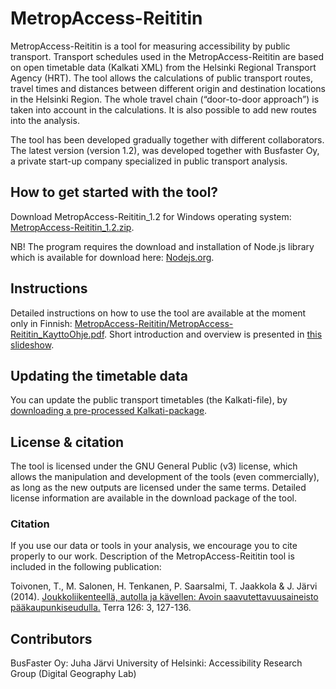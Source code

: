 # MetropAccess-Reititin

MetropAccess-Reititin is a tool for measuring accessibility by public transport. Transport schedules used in the MetropAccess-Reititin are based on open timetable data (Kalkati XML) from the Helsinki Regional Transport Agency (HRT). The tool allows the calculations of public transport routes, travel times and distances between different origin and destination locations in the Helsinki Region. The whole travel chain (“door-to-door approach”) is taken into account in the calculations. It is also possible to add new routes into the analysis.

The tool has been developed gradually together with different collaborators. The latest version (version 1.2), was developed together with Busfaster Oy, a private start-up company specialized in public transport analysis.

## How to get started with the tool?

Download MetropAccess-Reititin_1.2 for Windows operating system: [MetropAccess-Reititin_1.2.zip](http://www.helsinki.fi/science/accessibility/tools/MetropAccess-Reititin/MetropAccess-Reititin_1.2.zip).

NB! The program requires the download and installation of Node.js library which is available for download here: [Nodejs.org](https://nodejs.org/en/).

## Instructions

Detailed instructions on how to use the tool are available at the moment only in Finnish: [MetropAccess-Reititin/MetropAccess-Reititin_KayttoOhje.pdf](http://www.helsinki.fi/science/accessibility/tools/MetropAccess-Reititin/MetropAccess-Reititin_KayttoOhje.pdf). Short introduction and overview is presented in [this slideshow](https://blogs.helsinki.fi/saavutettavuus/files/2015/08/AccessibilitySummerSeminar_MetropAccessTools_Tenkanen_2015_10_07.pdf).

## Updating the timetable data

You can update the public transport timetables (the Kalkati-file), by [downloading a pre-processed Kalkati-package](https://blogs.helsinki.fi/accessibility/kalkati-data/).

## License & citation

The tool is licensed under the GNU General Public (v3) license, which allows the manipulation and development of the tools (even commercially), as long as the new outputs are licensed under the same terms. Detailed license information are available in the download package of the tool.

### Citation

If you use our data or tools in your analysis, we encourage you to cite properly to our work. Description of the MetropAccess-Reititin tool is included in the following publication:

Toivonen, T., M. Salonen, H. Tenkanen, P. Saarsalmi, T. Jaakkola & J. Järvi (2014). [Joukkoliikenteellä, autolla ja kävellen: Avoin saavutettavuusaineisto pääkaupunkiseudulla.](http://www.helsinki.fi/science/accessibility/publications/Toivonen_etal_2014_terra.pdf) Terra 126: 3, 127-136.

## Contributors

BusFaster Oy: Juha Järvi
University of Helsinki: Accessibility Research Group (Digital Geography Lab)
